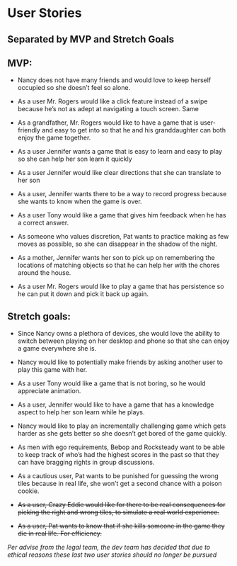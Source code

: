 # User Stories
## Separated by MVP and Stretch Goals

## MVP:

* Nancy does not have many friends and would love to keep herself occupied so she doesn’t feel so alone.

* As a user Mr. Rogers would like a click feature instead of a swipe because he’s not as adept at navigating a touch screen.
Same

* As a grandfather, Mr. Rogers would like to have a game that is user-friendly and easy to get into so that he and his granddaughter can both enjoy the game together.

* As a user Jennifer wants a game that is easy to learn and easy to play so she can help her son learn it quickly

* As a user Jennifer would like clear directions that she can translate to her son

* As a user, Jennifer wants there to be a way to record progress because she wants to know when the game is over.

* As a user Tony would like a game that gives him feedback when he has a correct answer.

* As someone who values discretion, Pat wants to practice making as few moves as possible, so she can disappear in the shadow of the night.

* As a mother, Jennifer wants her son to pick up on remembering the locations of matching objects so that he can help her with the chores around the house.

* As a user Mr. Rogers would like to play a game that has persistence so he can put it down and pick it back up again.

## Stretch goals:

* Since Nancy owns a plethora of devices, she would love the ability to switch between playing on her desktop and phone so that she can enjoy a game everywhere she is.

* Nancy would like to potentially make friends by asking another user to play this game with her.

* As a user Tony would like a game that is not boring, so he would appreciate animation.

* As a user, Jennifer would like to have a game that has a knowledge aspect to help her son learn while he plays.

* Nancy would like to play an incrementally challenging game which gets harder as she gets better so she doesn’t get bored of the game quickly.

* As men with ego requirements, Bebop and Rocksteady want to be able to keep track of who’s had the highest scores in the past so that they can have bragging rights in group discussions.

* As a cautious user, Pat wants to be punished for guessing the wrong tiles because in real life, she won’t get a second chance with a poison cookie.

* ~~As a user, Crazy Eddie would like for there to be real consequences for picking the right and wrong tiles, to simulate a real world experience.~~

* ~~As a user, Pat wants to know that if she kills someone in the game they die in real life.  For efficiency.~~

_Per advise from the legal team, the dev team has decided that due to ethical reasons these last two user stories should no longer be pursued_
